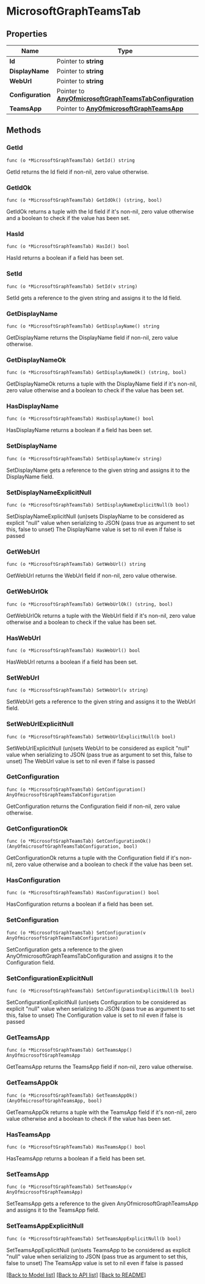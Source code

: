 # MicrosoftGraphTeamsTab

## Properties

Name | Type | Description | Notes
------------ | ------------- | ------------- | -------------
**Id** | Pointer to **string** |  | [optional] 
**DisplayName** | Pointer to **string** |  | [optional] 
**WebUrl** | Pointer to **string** |  | [optional] 
**Configuration** | Pointer to [**AnyOfmicrosoftGraphTeamsTabConfiguration**](anyOf&lt;microsoft.graph.teamsTabConfiguration&gt;.md) |  | [optional] 
**TeamsApp** | Pointer to [**AnyOfmicrosoftGraphTeamsApp**](anyOf&lt;microsoft.graph.teamsApp&gt;.md) |  | [optional] 

## Methods

### GetId

`func (o *MicrosoftGraphTeamsTab) GetId() string`

GetId returns the Id field if non-nil, zero value otherwise.

### GetIdOk

`func (o *MicrosoftGraphTeamsTab) GetIdOk() (string, bool)`

GetIdOk returns a tuple with the Id field if it's non-nil, zero value otherwise
and a boolean to check if the value has been set.

### HasId

`func (o *MicrosoftGraphTeamsTab) HasId() bool`

HasId returns a boolean if a field has been set.

### SetId

`func (o *MicrosoftGraphTeamsTab) SetId(v string)`

SetId gets a reference to the given string and assigns it to the Id field.

### GetDisplayName

`func (o *MicrosoftGraphTeamsTab) GetDisplayName() string`

GetDisplayName returns the DisplayName field if non-nil, zero value otherwise.

### GetDisplayNameOk

`func (o *MicrosoftGraphTeamsTab) GetDisplayNameOk() (string, bool)`

GetDisplayNameOk returns a tuple with the DisplayName field if it's non-nil, zero value otherwise
and a boolean to check if the value has been set.

### HasDisplayName

`func (o *MicrosoftGraphTeamsTab) HasDisplayName() bool`

HasDisplayName returns a boolean if a field has been set.

### SetDisplayName

`func (o *MicrosoftGraphTeamsTab) SetDisplayName(v string)`

SetDisplayName gets a reference to the given string and assigns it to the DisplayName field.

### SetDisplayNameExplicitNull

`func (o *MicrosoftGraphTeamsTab) SetDisplayNameExplicitNull(b bool)`

SetDisplayNameExplicitNull (un)sets DisplayName to be considered as explicit "null" value
when serializing to JSON (pass true as argument to set this, false to unset)
The DisplayName value is set to nil even if false is passed
### GetWebUrl

`func (o *MicrosoftGraphTeamsTab) GetWebUrl() string`

GetWebUrl returns the WebUrl field if non-nil, zero value otherwise.

### GetWebUrlOk

`func (o *MicrosoftGraphTeamsTab) GetWebUrlOk() (string, bool)`

GetWebUrlOk returns a tuple with the WebUrl field if it's non-nil, zero value otherwise
and a boolean to check if the value has been set.

### HasWebUrl

`func (o *MicrosoftGraphTeamsTab) HasWebUrl() bool`

HasWebUrl returns a boolean if a field has been set.

### SetWebUrl

`func (o *MicrosoftGraphTeamsTab) SetWebUrl(v string)`

SetWebUrl gets a reference to the given string and assigns it to the WebUrl field.

### SetWebUrlExplicitNull

`func (o *MicrosoftGraphTeamsTab) SetWebUrlExplicitNull(b bool)`

SetWebUrlExplicitNull (un)sets WebUrl to be considered as explicit "null" value
when serializing to JSON (pass true as argument to set this, false to unset)
The WebUrl value is set to nil even if false is passed
### GetConfiguration

`func (o *MicrosoftGraphTeamsTab) GetConfiguration() AnyOfmicrosoftGraphTeamsTabConfiguration`

GetConfiguration returns the Configuration field if non-nil, zero value otherwise.

### GetConfigurationOk

`func (o *MicrosoftGraphTeamsTab) GetConfigurationOk() (AnyOfmicrosoftGraphTeamsTabConfiguration, bool)`

GetConfigurationOk returns a tuple with the Configuration field if it's non-nil, zero value otherwise
and a boolean to check if the value has been set.

### HasConfiguration

`func (o *MicrosoftGraphTeamsTab) HasConfiguration() bool`

HasConfiguration returns a boolean if a field has been set.

### SetConfiguration

`func (o *MicrosoftGraphTeamsTab) SetConfiguration(v AnyOfmicrosoftGraphTeamsTabConfiguration)`

SetConfiguration gets a reference to the given AnyOfmicrosoftGraphTeamsTabConfiguration and assigns it to the Configuration field.

### SetConfigurationExplicitNull

`func (o *MicrosoftGraphTeamsTab) SetConfigurationExplicitNull(b bool)`

SetConfigurationExplicitNull (un)sets Configuration to be considered as explicit "null" value
when serializing to JSON (pass true as argument to set this, false to unset)
The Configuration value is set to nil even if false is passed
### GetTeamsApp

`func (o *MicrosoftGraphTeamsTab) GetTeamsApp() AnyOfmicrosoftGraphTeamsApp`

GetTeamsApp returns the TeamsApp field if non-nil, zero value otherwise.

### GetTeamsAppOk

`func (o *MicrosoftGraphTeamsTab) GetTeamsAppOk() (AnyOfmicrosoftGraphTeamsApp, bool)`

GetTeamsAppOk returns a tuple with the TeamsApp field if it's non-nil, zero value otherwise
and a boolean to check if the value has been set.

### HasTeamsApp

`func (o *MicrosoftGraphTeamsTab) HasTeamsApp() bool`

HasTeamsApp returns a boolean if a field has been set.

### SetTeamsApp

`func (o *MicrosoftGraphTeamsTab) SetTeamsApp(v AnyOfmicrosoftGraphTeamsApp)`

SetTeamsApp gets a reference to the given AnyOfmicrosoftGraphTeamsApp and assigns it to the TeamsApp field.

### SetTeamsAppExplicitNull

`func (o *MicrosoftGraphTeamsTab) SetTeamsAppExplicitNull(b bool)`

SetTeamsAppExplicitNull (un)sets TeamsApp to be considered as explicit "null" value
when serializing to JSON (pass true as argument to set this, false to unset)
The TeamsApp value is set to nil even if false is passed

[[Back to Model list]](../README.md#documentation-for-models) [[Back to API list]](../README.md#documentation-for-api-endpoints) [[Back to README]](../README.md)



